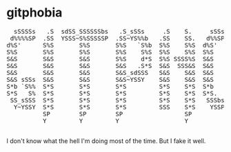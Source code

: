 gitphobia
=========

<pre>  sSSSSs   .S  sdSS_SSSSSSbs   .S_sSSs     .S    S.     sSSs_sSSs     .S_SSSs     .S   .S_SSSs    
 d%%%%SP  .SS  YSSS~S%SSSSSP  .SS~YS%%b   .SS    SS.   d%%SP~YS%%b   .SS~SSSSS   .SS  .SS~SSSSS   
d%S'      S%S       S%S       S%S   `S%b  S%S    S%S  d%S'     `S%b  S%S   SSSS  S%S  S%S   SSSS  
S%S       S%S       S%S       S%S    S%S  S%S    S%S  S%S       S%S  S%S    S%S  S%S  S%S    S%S  
S&S       S&S       S&S       S%S    d*S  S%S SSSS%S  S&S       S&S  S%S SSSS%P  S&S  S%S SSSS%S  
S&S       S&S       S&S       S&S   .S*S  S&S  SSS&S  S&S       S&S  S&S  SSSY   S&S  S&S  SSS%S  
S&S       S&S       S&S       S&S_sdSSS   S&S    S&S  S&S       S&S  S&S    S&S  S&S  S&S    S&S  
S&S sSSs  S&S       S&S       S&S~YSSY    S&S    S&S  S&S       S&S  S&S    S&S  S&S  S&S    S&S  
S*b `S%%  S*S       S*S       S*S         S*S    S*S  S*b       d*S  S*S    S&S  S*S  S*S    S&S  
S*S   S%  S*S       S*S       S*S         S*S    S*S  S*S.     .S*S  S*S    S*S  S*S  S*S    S*S  
 SS_sSSS  S*S       S*S       S*S         S*S    S*S   SSSbs_sdSSS   S*S SSSSP   S*S  S*S    S*S  
  Y~YSSY  S*S       S*S       S*S         SSS    S*S    YSSP~YSSY    S*S  SSY    S*S  SSS    S*S  
          SP        SP        SP                 SP                  SP          SP          SP   
          Y         Y         Y                  Y                   Y           Y           Y    
                                                                                                  
</pre>

I don't know what the hell I'm doing most of the time. But I fake it well.
